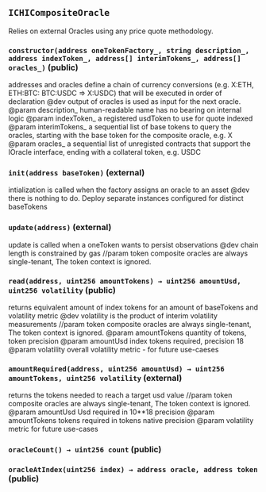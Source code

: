 ## `ICHICompositeOracle`

Relies on external Oracles using any price quote methodology.




### `constructor(address oneTokenFactory_, string description_, address indexToken_, address[] interimTokens_, address[] oracles_)` (public)

addresses and oracles define a chain of currency conversions (e.g. X:ETH, ETH:BTC: BTC:USDC => X:USDC) that will be executed in order of declaration
     @dev output of oracles is used as input for the next oracle. 
     @param description_ human-readable name has no bearing on internal logic
     @param indexToken_ a registered usdToken to use for quote indexed
     @param interimTokens_ a sequential list of base tokens to query the oracles, starting with the base token for the composite oracle, e.g. X
     @param oracles_ a sequential list of unregisted contracts that support the IOracle interface, ending with a collateral token, e.g. USDC



### `init(address baseToken)` (external)

intialization is called when the factory assigns an oracle to an asset
     @dev there is nothing to do. Deploy separate instances configured for distinct baseTokens



### `update(address)` (external)

update is called when a oneToken wants to persist observations
     @dev chain length is constrained by gas
     //param token composite oracles are always single-tenant, The token context is ignored.



### `read(address, uint256 amountTokens) → uint256 amountUsd, uint256 volatility` (public)

returns equivalent amount of index tokens for an amount of baseTokens and volatility metric
     @dev volatility is the product of interim volatility measurements
     //param token composite oracles are always single-tenant, The token context is ignored.
     @param amountTokens quantity of tokens, token precision
     @param amountUsd index tokens required, precision 18
     @param volatility overall volatility metric - for future use-caeses



### `amountRequired(address, uint256 amountUsd) → uint256 amountTokens, uint256 volatility` (external)

returns the tokens needed to reach a target usd value
     //param token composite oracles are always single-tenant, The token context is ignored.     
     @param amountUsd Usd required in 10**18 precision
     @param amountTokens tokens required in tokens native precision
     @param volatility metric for future use-cases



### `oracleCount() → uint256 count` (public)





### `oracleAtIndex(uint256 index) → address oracle, address token` (public)






